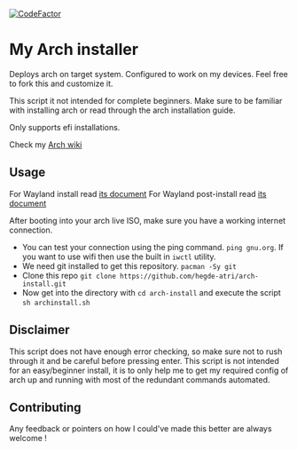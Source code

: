 [![CodeFactor](https://www.codefactor.io/repository/github/hegde-atri/arch-install/badge)](https://www.codefactor.io/repository/github/hegde-atri/arch-install)

# My Arch installer

Deploys arch on target system. Configured to work on my devices. Feel free to fork this and customize it.

This script it not intended for complete beginners. Make sure to be familiar with installing arch or read through the arch installation guide.

Only supports efi installations.

Check my [Arch wiki](https://arch-wiki.hegdeatri.com)

## Usage

For Wayland install read [its document](./wayland.org)
For Wayland post-install read [its document](./wayland-post.org)

After booting into your arch live ISO, make sure you have a working internet connection.

- You can test your connection using the ping command. `ping gnu.org`. If you want to use wifi then use the built in `iwctl` utility.
- We need git installed to get this repository. `pacman -Sy git`
- Clone this repo `git clone https://github.com/hegde-atri/arch-install.git`
- Now get into the directory with `cd arch-install` and execute the script `sh archinstall.sh`

## Disclaimer

This script does not have enough error checking, so make sure not to rush through it and be careful before pressing enter. This script is not intended for an easy/beginner install, it is to only help me to get my required config of arch up and running with most of the redundant commands automated.

## Contributing

Any feedback or pointers on how I could've made this better are always welcome !
